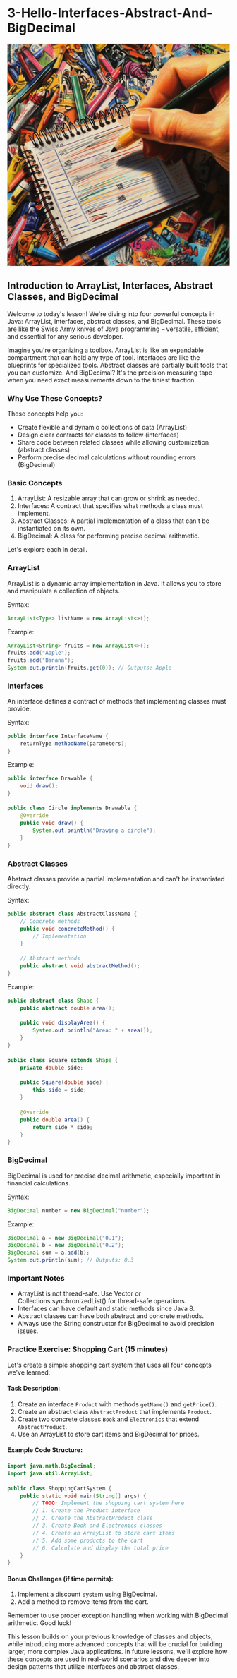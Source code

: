 # 3-Hello-Interfaces-Abstract-And-BigDecimal

![](/list.png)

## Introduction to ArrayList, Interfaces, Abstract Classes, and BigDecimal
Welcome to today's lesson! We're diving into four powerful concepts in Java: ArrayList, interfaces, abstract classes, and BigDecimal. These tools are like the Swiss Army knives of Java programming – versatile, efficient, and essential for any serious developer.

Imagine you're organizing a toolbox. ArrayList is like an expandable compartment that can hold any type of tool. Interfaces are like the blueprints for specialized tools. Abstract classes are partially built tools that you can customize. And BigDecimal? It's the precision measuring tape when you need exact measurements down to the tiniest fraction.

### Why Use These Concepts?
These concepts help you:
- Create flexible and dynamic collections of data (ArrayList)
- Design clear contracts for classes to follow (interfaces)
- Share code between related classes while allowing customization (abstract classes)
- Perform precise decimal calculations without rounding errors (BigDecimal)

### Basic Concepts

1. ArrayList: A resizable array that can grow or shrink as needed.
2. Interfaces: A contract that specifies what methods a class must implement.
3. Abstract Classes: A partial implementation of a class that can't be instantiated on its own.
4. BigDecimal: A class for performing precise decimal arithmetic.

Let's explore each in detail.

### ArrayList
ArrayList is a dynamic array implementation in Java. It allows you to store and manipulate a collection of objects.

Syntax:
```java
ArrayList<Type> listName = new ArrayList<>();
```

Example:
```java
ArrayList<String> fruits = new ArrayList<>();
fruits.add("Apple");
fruits.add("Banana");
System.out.println(fruits.get(0)); // Outputs: Apple
```

### Interfaces
An interface defines a contract of methods that implementing classes must provide.

Syntax:
```java
public interface InterfaceName {
    returnType methodName(parameters);
}
```

Example:
```java
public interface Drawable {
    void draw();
}

public class Circle implements Drawable {
    @Override
    public void draw() {
        System.out.println("Drawing a circle");
    }
}
```

### Abstract Classes
Abstract classes provide a partial implementation and can't be instantiated directly.

Syntax:
```java
public abstract class AbstractClassName {
    // Concrete methods
    public void concreteMethod() {
        // Implementation
    }
    
    // Abstract methods
    public abstract void abstractMethod();
}
```

Example:
```java
public abstract class Shape {
    public abstract double area();
    
    public void displayArea() {
        System.out.println("Area: " + area());
    }
}

public class Square extends Shape {
    private double side;
    
    public Square(double side) {
        this.side = side;
    }
    
    @Override
    public double area() {
        return side * side;
    }
}
```

### BigDecimal
BigDecimal is used for precise decimal arithmetic, especially important in financial calculations.

Syntax:
```java
BigDecimal number = new BigDecimal("number");
```

Example:
```java
BigDecimal a = new BigDecimal("0.1");
BigDecimal b = new BigDecimal("0.2");
BigDecimal sum = a.add(b);
System.out.println(sum); // Outputs: 0.3
```

### Important Notes
- ArrayList is not thread-safe. Use Vector or Collections.synchronizedList() for thread-safe operations.
- Interfaces can have default and static methods since Java 8.
- Abstract classes can have both abstract and concrete methods.
- Always use the String constructor for BigDecimal to avoid precision issues.

### Practice Exercise: Shopping Cart (15 minutes)
Let's create a simple shopping cart system that uses all four concepts we've learned.

#### Task Description:
1. Create an interface `Product` with methods `getName()` and `getPrice()`.
2. Create an abstract class `AbstractProduct` that implements `Product`.
3. Create two concrete classes `Book` and `Electronics` that extend `AbstractProduct`.
4. Use an ArrayList to store cart items and BigDecimal for prices.

#### Example Code Structure:
```java
import java.math.BigDecimal;
import java.util.ArrayList;

public class ShoppingCartSystem {
    public static void main(String[] args) {
        // TODO: Implement the shopping cart system here
        // 1. Create the Product interface
        // 2. Create the AbstractProduct class
        // 3. Create Book and Electronics classes
        // 4. Create an ArrayList to store cart items
        // 5. Add some products to the cart
        // 6. Calculate and display the total price
    }
}
```

#### Bonus Challenges (if time permits):
1. Implement a discount system using BigDecimal.
2. Add a method to remove items from the cart.

Remember to use proper exception handling when working with BigDecimal arithmetic. Good luck!

This lesson builds on your previous knowledge of classes and objects, while introducing more advanced concepts that will be crucial for building larger, more complex Java applications. In future lessons, we'll explore how these concepts are used in real-world scenarios and dive deeper into design patterns that utilize interfaces and abstract classes.